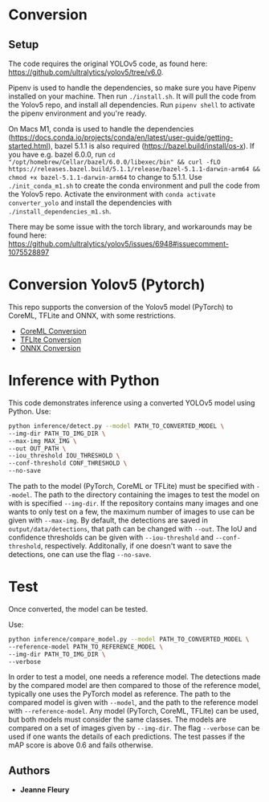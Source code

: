 # Conversion

## Setup

The code requires the original YOLOv5 code, as found here: https://github.com/ultralytics/yolov5/tree/v6.0.

Pipenv is used to handle the dependencies, so make sure you have Pipenv installed on your machine.
Then run `./install.sh`. It will pull the code from the Yolov5 repo, and install all dependencies.
Run `pipenv shell` to activate the pipenv environment and you're ready.

On Macs M1, conda is used to handle the dependencies (https://docs.conda.io/projects/conda/en/latest/user-guide/getting-started.html), 
bazel 5.1.1 is also required (https://bazel.build/install/os-x).
If you have e.g. bazel 6.0.0, run `cd "/opt/homebrew/Cellar/bazel/6.0.0/libexec/bin" && curl -fLO https://releases.bazel.build/5.1.1/release/bazel-5.1.1-darwin-arm64 && chmod +x bazel-5.1.1-darwin-arm64` to change to 5.1.1.
Use `./init_conda_m1.sh` to create the conda environment and pull the code from the Yolov5 repo.
Activate the environment with `conda activate converter_yolo` and install the dependencies
with `./install_dependencies_m1.sh`.

There may be some issue with the torch library, and workarounds may be found
here: https://github.com/ultralytics/yolov5/issues/6948#issuecomment-1075528897

# Conversion Yolov5 (Pytorch)

This repo supports the conversion of the Yolov5 model (PyTorch) to CoreML, TFLite and ONNX, with some restrictions.
- [CoreML Conversion](coreml/CoreMLConversion.md)
- [TFLIte Conversion](tflite/TFLiteConversion.md)
- [ONNX Conversion](onnx/ONNXConversion.md)

# Inference with Python

This code demonstrates inference using a converted YOLOv5 model using Python.
Use:

```bash
python inference/detect.py --model PATH_TO_CONVERTED_MODEL \
--img-dir PATH_TO_IMG_DIR \
--max-img MAX_IMG \
--out OUT_PATH \
--iou_threshold IOU_THRESHOLD \
--conf-threshold CONF_THRESHOLD \
--no-save
```

The path to the model (PyTorch, CoreML or TFLite) must be specified with `--model`.
The path to the directory containing the images to test the model on with is specified `--img-dir`.
If the repository contains many images and one wants to only test on a few,
the maximum number of images to use can be given with `--max-img`.
By default, the detections are saved in `output/data/detections`,
that path can be changed with `--out`. The IoU and confidence thresholds can be given with `--iou-threshold`
and `--conf-threshold`, respectively.
Additonally, if one doesn't want to save the detections, one can use the flag `--no-save`.

# Test

Once converted, the model can be tested.

Use:

```bash
python inference/compare_model.py --model PATH_TO_CONVERTED_MODEL \
--reference-model PATH_TO_REFERENCE_MODEL \
--img-dir PATH_TO_IMG_DIR \
--verbose
```

In order to test a model, one needs a reference model.
The detections made by the compared model are then compared to those of the reference model,
typically one uses the PyTorch model as reference. The path to the compared model is given with `--model`,
and the path to the reference model with `--reference-model`.
Any model (PyTorch, CoreML, TFLite) can be used, but both models must consider the same classes.
The models are compared on a set of images given by `--img-dir`.
The flag `--verbose` can be used if one wants the details of each predictions.
The test passes if the mAP score is above 0.6 and fails otherwise.

## Authors

* **Jeanne Fleury**
